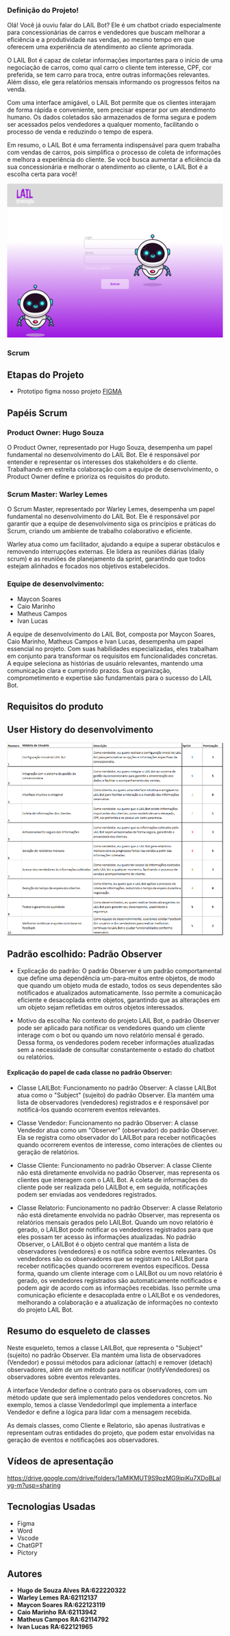 ### Definição do Projeto!

Olá! Você já ouviu falar do LAIL Bot? Ele é um chatbot criado especialmente para concessionárias de carros e vendedores que buscam melhorar a eficiência e a produtividade nas vendas, ao mesmo tempo em que oferecem uma experiência de atendimento ao cliente aprimorada.

O LAIL Bot é capaz de coletar informações importantes para o início de uma negociação de carros, como qual carro o cliente tem interesse, CPF, cor preferida, se tem carro para troca, entre outras informações relevantes. Além disso, ele gera relatórios mensais informando os progressos feitos na venda.

Com uma interface amigável, o LAIL Bot permite que os clientes interajam de forma rápida e conveniente, sem precisar esperar por um atendimento humano. Os dados coletados são armazenados de forma segura e podem ser acessados pelos vendedores a qualquer momento, facilitando o processo de venda e reduzindo o tempo de espera.

Em resumo, o LAIL Bot é uma ferramenta indispensável para quem trabalha com vendas de carros, pois simplifica o processo de coleta de informações e melhora a experiência do cliente. Se você busca aumentar a eficiência da sua concessionária e melhorar o atendimento ao cliente, o LAIL Bot é a escolha certa para você!

![Lail Otimização](</tela%20de%20login%20(1).png>)

### Scrum

## Etapas do Projeto

- Prototipo figma nosso projeto [FIGMA](https://www.figma.com/proto/u09ZLOHl2Nd9V8eEITABpk/Untitled?node-id=5%3A2&scaling=scale-down&page-id=0%3A1&starting-point-node-id=5%3A2)

## Papéis Scrum

### Product Owner: Hugo Souza

O Product Owner, representado por Hugo Souza, desempenha um papel fundamental no desenvolvimento do LAIL Bot. Ele é responsável por entender e representar os interesses dos stakeholders e do cliente. Trabalhando em estreita colaboração com a equipe de desenvolvimento, o Product Owner define e prioriza os requisitos do produto.

### Scrum Master: Warley Lemes

O Scrum Master, representado por Warley Lemes, desempenha um papel fundamental no desenvolvimento do LAIL Bot. Ele é responsável por garantir que a equipe de desenvolvimento siga os princípios e práticas do Scrum, criando um ambiente de trabalho colaborativo e eficiente.

Warley atua como um facilitador, ajudando a equipe a superar obstáculos e removendo interrupções externas. Ele lidera as reuniões diárias (daily scrum) e as reuniões de planejamento da sprint, garantindo que todos estejam alinhados e focados nos objetivos estabelecidos.

### Equipe de desenvolvimento:

- Maycon Soares
- Caio Marinho
- Matheus Campos
- Ivan Lucas

A equipe de desenvolvimento do LAIL Bot, composta por Maycon Soares, Caio Marinho, Matheus Campos e Ivan Lucas, desempenha um papel essencial no projeto. Com suas habilidades especializadas, eles trabalham em conjunto para transformar os requisitos em funcionalidades concretas. A equipe seleciona as histórias de usuário relevantes, mantendo uma comunicação clara e cumprindo prazos. Sua organização, comprometimento e expertise são fundamentais para o sucesso do LAIL Bot.

## Requisitos do produto

## User History do desenvolvimento

![User History / Backlog do Produto / Sprint](/image%201.png)

## Padrão escolhido: Padrão Observer

- Explicação do padrão:
O padrão Observer é um padrão comportamental que define uma dependência um-para-muitos entre objetos, de modo que quando um objeto muda de estado, todos os seus dependentes são notificados e atualizados automaticamente. Isso permite a comunicação eficiente e desacoplada entre objetos, garantindo que as alterações em um objeto sejam refletidas em outros objetos interessados.

- Motivo da escolha:
No contexto do projeto LAIL Bot, o padrão Observer pode ser aplicado para notificar os vendedores quando um cliente interage com o bot ou quando um novo relatório mensal é gerado. Dessa forma, os vendedores podem receber informações atualizadas sem a necessidade de consultar constantemente o estado do chatbot ou relatórios.

#### Explicação do papel de cada classe no padrão Observer:

- Classe LAILBot:
Funcionamento no padrão Observer: A classe LAILBot atua como o "Subject" (sujeito) do padrão Observer. Ela mantém uma lista de observadores (vendedores) registrados e é responsável por notificá-los quando ocorrerem eventos relevantes.

- Classe Vendedor:
Funcionamento no padrão Observer: A classe Vendedor atua como um "Observer" (observador) do padrão Observer. Ela se registra como observador do LAILBot para receber notificações quando ocorrerem eventos de interesse, como interações de clientes ou geração de relatórios.

- Classe Cliente:
Funcionamento no padrão Observer: A classe Cliente não está diretamente envolvida no padrão Observer, mas representa os clientes que interagem com o LAIL Bot. A coleta de informações do cliente pode ser realizada pelo LAILBot e, em seguida, notificações podem ser enviadas aos vendedores registrados.

- Classe Relatorio:
Funcionamento no padrão Observer: A classe Relatorio não está diretamente envolvida no padrão Observer, mas representa os relatórios mensais gerados pelo LAILBot. Quando um novo relatório é gerado, o LAILBot pode notificar os vendedores registrados para que eles possam ter acesso às informações atualizadas.
No padrão Observer, o LAILBot é o objeto central que mantém a lista de observadores (vendedores) e os notifica sobre eventos relevantes. Os vendedores são os observadores que se registram no LAILBot para receber notificações quando ocorrerem eventos específicos. Dessa forma, quando um cliente interage com o LAILBot ou um novo relatório é gerado, os vendedores registrados são automaticamente notificados e podem agir de acordo com as informações recebidas. Isso permite uma comunicação eficiente e desacoplada entre o LAILBot e os vendedores, melhorando a colaboração e a atualização de informações no contexto do projeto LAIL Bot.

## Resumo do esqueleto de classes 

Neste esqueleto, temos a classe LAILBot, que representa o "Subject" (sujeito) no padrão Observer. Ela mantém uma lista de observadores (Vendedor) e possui métodos para adicionar (attach) e remover (detach) observadores, além de um método para notificar (notifyVendedores) os observadores sobre eventos relevantes.

A interface Vendedor define o contrato para os observadores, com um método update que será implementado pelos vendedores concretos. No exemplo, temos a classe VendedorImpl que implementa a interface Vendedor e define a lógica para lidar com a mensagem recebida.

As demais classes, como Cliente e Relatorio, são apenas ilustrativas e representam outras entidades do projeto, que podem estar envolvidas na geração de eventos e notificações aos observadores.

## Vídeos de apresentação 
https://drive.google.com/drive/folders/1aMlKMUT9S9pzMG9jpiKu7XDoBLalyg-m?usp=sharing

## Tecnologias Usadas

- Figma
- Word
- Vscode
- ChatGPT
- Pictory

## Autores

- **Hugo de Souza Alves** **RA:622220322**
- **Warley Lemes** **RA:62112137**
- **Maycon Soares** **RA:622123119**
- **Caio Marinho** **RA:62113942**
- **Matheus Campos** **RA:62114792**
- **Ivan Lucas** **RA:622121965**
